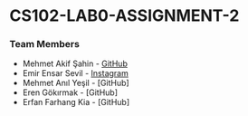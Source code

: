 # CS102-LAB0-ASSIGNMENT-2
### Team Members
* Mehmet Akif Şahin - [GitHub](https://github.com/afikbae)
* Emir Ensar Sevil  - [Instagram](https://instagram.com/emirensarsevill)
* Mehmet Anıl Yeşil - [GitHub]
* Eren Gökırmak     - [GitHub]
* Erfan Farhang Kia - [GitHub]
